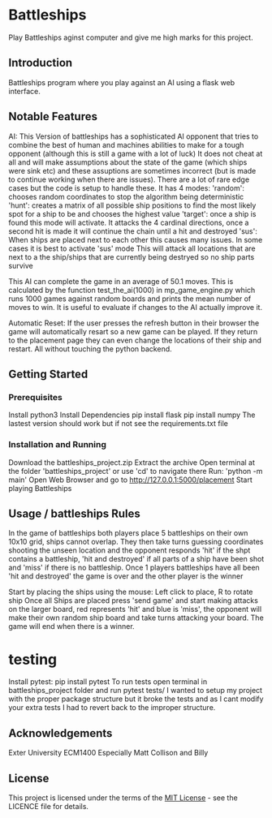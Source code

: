 # Battleships

Play Battleships aginst computer and give me high marks for this project.

## Introduction

Battleships program where you play against an AI using a flask web interface.

## Notable Features

AI:
This Version of battleships has a sophisticated AI opponent that tries to combine the best of human and machines abilities to make for a tough opponent (although this is still a game with a lot of luck)
It does not cheat at all and will make assumptions about the state of the game (which ships were sink etc) and these assuptions are sometimes incorrect (but is made to continue working when there are issues). There are a lot of rare edge cases but the code is setup to handle these.
It has 4 modes:
    'random':
        chooses random coordinates to stop the algorithm being deterministic
    'hunt':
        creates a matrix of all possible ship positions to find the most likely spot for a ship to be
        and chooses the highest value
    'target':
        once a ship is found this mode will activate. It attacks the 4 cardinal directions, once a second hit is made it will continue the chain until a hit and destroyed
    'sus':
        When ships are placed next to each other this causes many issues. In some cases it is best to activate 'sus' mode
        This will attack all locations that are next to a the ship/ships that are currently being destryed so no ship parts survive

This AI can complete the game in an average of 50.1 moves. This is calculated by the function test_the_ai(1000) in mp_game_engine.py which runs 1000 games against random boards and prints the mean number of moves to win. It is useful to evaluate if changes to the AI actually improve it.

Automatic Reset:
If the user presses the refresh button in their browser the game will automatically resart so a new game can be played. 
If they return to the placement page they can even change the locations of their ship and restart. All without touching the python backend.

## Getting Started
### Prerequisites

Install python3
Install Dependencies
    pip install flask
    pip install numpy
The lastest version should work but if not see the requirements.txt file

### Installation and Running

Download the battleships_project.zip
Extract the archive
Open terminal at the folder 'battleships_project' or use 'cd' to navigate there
Run: 'python -m main'
Open Web Browser and go to http://127.0.0.1:5000/placement
Start playing Battleships

## Usage / battleships Rules

In the game of battleships both players place 5 battleships on their own 10x10 grid, ships cannot overlap.
They then take turns guessing coordinates shooting the unseen location and the opponent responds 'hit' if the shpt
contains a battleship, 'hit and destroyed' if all parts of a ship have been shot and 'miss' if there is no battleship.
Once 1 players battleships have all been 'hit and destroyed' the game is over and the other player is the winner

Start by placing the ships using the mouse: Left click to place, R to rotate ship
Once all Ships are placed press 'send game' and start making attacks on the larger board, red represents 'hit' and blue is 'miss',
the opponent will make their own random ship board and take turns attacking your board. The game will end when there is a winner.

# testing

Install pytest: pip install pytest
To run tests open terminal in battleships_project folder and run pytest tests/
I wanted to setup my project with the proper package structure but it broke the tests and as I cant modify your extra tests I had to revert back to the improper structure.

## Acknowledgements

Exter University ECM1400
Especially Matt Collison and Billy

## License

This project is licensed under the terms of the [MIT License](LICENCE) - see the LICENCE file for details.
